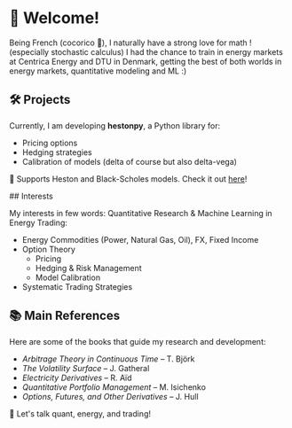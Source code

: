 # 👋 Welcome!
Being French (cocorico 🐓), I naturally have a strong love for math ! (especially stochastic calculus) I had the chance to train in energy markets at Centrica Energy and DTU in Denmark, getting the best of both worlds in energy markets, quantitative modeling and ML :)

## 🛠️ Projects  
Currently, I am developing **hestonpy**, a Python library for:  
- Pricing options  
- Hedging strategies  
- Calibration of models (delta of course but also delta-vega)

📌 Supports Heston and Black-Scholes models. Check it out [here](https://github.com/SarcasticMatrix/hestonpy)!

## Interests

My interests in few words: Quantitative Research & Machine Learning in Energy Trading:
- Energy Commodities (Power, Natural Gas, Oil), FX, Fixed Income  
- Option Theory
  - Pricing 
  - Hedging & Risk Management  
  - Model Calibration  
- Systematic Trading Strategies  

## 📚 Main References  
Here are some of the books that guide my research and development:  
- *Arbitrage Theory in Continuous Time* – T. Björk  
- *The Volatility Surface* – J. Gatheral  
- *Electricity Derivatives* – R. Aïd  
- *Quantitative Portfolio Management* – M. Isichenko  
- *Options, Futures, and Other Derivatives* – J. Hull  

💬 Let's talk quant, energy, and trading!

